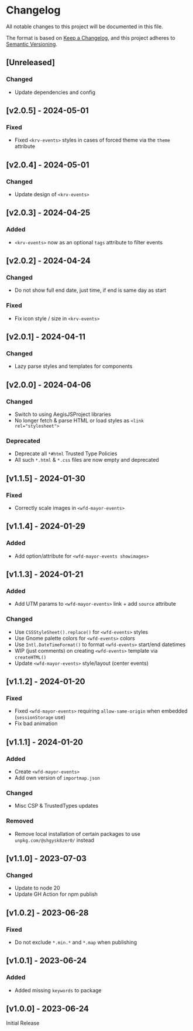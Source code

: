 # Changelog
All notable changes to this project will be documented in this file.

The format is based on [Keep a Changelog](https://keepachangelog.com/en/1.0.0/),
and this project adheres to [Semantic Versioning](https://semver.org/spec/v2.0.0.html).

## [Unreleased]

### Changed
- Update dependencies and config

## [v2.0.5] - 2024-05-01

### Fixed
- Fixed `<krv-events>` styles in cases of forced theme via the `theme` attribute

## [v2.0.4] - 2024-05-01

### Changed
- Update design of `<krv-events>`

## [v2.0.3] - 2024-04-25

### Added
- `<krv-events>` now as an optional `tags` attribute to filter events

## [v2.0.2] - 2024-04-24

### Changed
- Do not show full end date, just time, if end is same day as start

### Fixed
- Fix icon style / size in `<krv-events>`

## [v2.0.1] - 2024-04-11

### Changed
- Lazy parse styles and templates for components

## [v2.0.0] - 2024-04-06

### Changed
- Switch to using AegisJSProject libraries
- No longer fetch & parse HTML or load styles as `<link rel="stylesheet">`

### Deprecated
- Deprecate all `*#html` Trusted Type Policies
- All such `*.html` & `*.css` files are now empty and deprecated

## [v1.1.5] - 2024-01-30

### Fixed
- Correctly scale images in `<wfd-mayor-events>`

## [v1.1.4] - 2024-01-29

### Added
- Add option/attribute for `<wfd-mayor-events showimages>`

## [v1.1.3] - 2024-01-21

### Added
- Add UTM params to `<wfd-mayor-events>` link + add `source` attribute

### Changed
- Use `CSSStyleSheet().replace()` for `<wfd-events>` styles
- Use Gnome palette colors for `<wfd-events>` colors
- Use `Intl.DateTimeFormat()` to format `<wfd-events>` start/end datetimes
- WIP (just comments) on creating `<wfd-events>` template via `createHTML()`
- Update `<wfd-mayor-events>` style/layout (center events)

## [v1.1.2] - 2024-01-20

### Fixed
- Fixed `<wfd-mayor-events>` requiring `allow-same-origin` when embedded (`sessionStorage` use)
- Fix bad animation

## [v1.1.1] - 2024-01-20

### Added
- Create `<wfd-mayor-events>`
- Add own version of `importmap.json`

### Changed
- Misc CSP & TrustedTypes updates

### Removed
- Remove local installation of certain packages to use `unpkg.com/@shgysk8zer0/` instead

## [v1.1.0] - 2023-07-03

### Changed
- Update to node 20
- Update GH Action for npm publish

## [v1.0.2] - 2023-06-28

### Fixed
- Do not exclude `*.min.*` and `*.map` when publishing

## [v1.0.1] - 2023-06-24

### Added
- Added missing `keywords` to package

## [v1.0.0] - 2023-06-24

Initial Release

